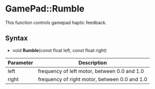 # GamePad::Rumble

This function controls gamepad haptic feedback.

## Syntax

- void **Rumble**(const float left, const float right)

| Parameter | Description |
|---|---|
| left | frequency of left motor, between 0.0 and 1.0 |
| right | frequency of right motor, between 0.0 and 1.0 |
